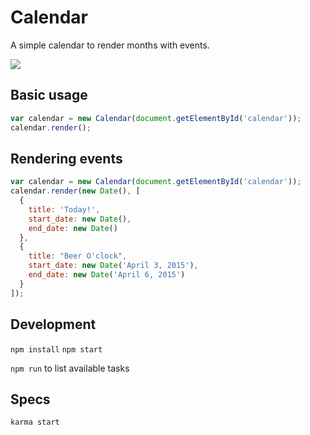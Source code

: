 # Calendar

A simple calendar to render months with events.

![](http://f.cl.ly/items/0J3l3X2J3n3825403M38/demo.mov.gif)

## Basic usage

```javascript
var calendar = new Calendar(document.getElementById('calendar'));
calendar.render();
```

## Rendering events

```javascript
var calendar = new Calendar(document.getElementById('calendar'));
calendar.render(new Date(), [
  {
    title: 'Today!',
    start_date: new Date(),
    end_date: new Date()
  },
  {
    title: "Beer O'clock",
    start_date: new Date('April 3, 2015'),
    end_date: new Date('April 6, 2015')
  }
]);
```

## Development

`npm install`
`npm start`

`npm run` to list available tasks

## Specs

`karma start`

